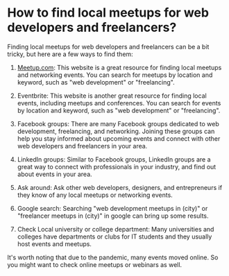 # How to find local meetups for web developers and freelancers?

Finding local meetups for web developers and freelancers can be a bit tricky, but here are a few ways to find them:

1. [Meetup.com](http://Meetup.com): This website is a great resource for finding local meetups and networking events. You can search for meetups by location and keyword, such as "web development" or "freelancing".
    
2. Eventbrite: This website is another great resource for finding local events, including meetups and conferences. You can search for events by location and keyword, such as "web development" or "freelancing".
    
3. Facebook groups: There are many Facebook groups dedicated to web development, freelancing, and networking. Joining these groups can help you stay informed about upcoming events and connect with other web developers and freelancers in your area.
    
4. LinkedIn groups: Similar to Facebook groups, LinkedIn groups are a great way to connect with professionals in your industry, and find out about events in your area.
    
5. Ask around: Ask other web developers, designers, and entrepreneurs if they know of any local meetups or networking events.
    
6. Google search: Searching "web development meetups in (city)" or "freelancer meetups in (city)" in google can bring up some results.
    
7. Check Local university or college department: Many universities and colleges have departments or clubs for IT students and they usually host events and meetups.
    

It's worth noting that due to the pandemic, many events moved online. So you might want to check online meetups or webinars as well.